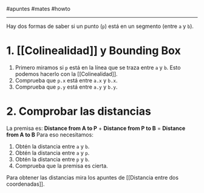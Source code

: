 #apuntes #mates #howto 
___
Hay dos formas de saber si un punto (`p`) está en un segmento (entre `a` y `b`).

# 1. [[Colinealidad]] y Bounding Box

1. Primero miramos si `p` está en la línea que se traza entre `a` y `b`. Esto podemos hacerlo con la [[Colinealidad]].
2. Comprueba que `p.x` está entre `a.x` y `b.x`. 
3. Comprueba que `p.y` está entre `a.y` y `b.y`.

# 2. Comprobar las distancias

La premisa es: **Distance from A to P** + **Distance from P to B** = **Distance from A to B**
Para eso necesitamos:

1. Obtén la distancia entre `a` y `b`.
2. Obtén la distancia entre `a` y `p`.
3. Obtén la distancia entre `p` y `b`.
4. Comprueba que la premisa es cierta.

Para obtener las distancias mira los apuntes de [[Distancia entre dos coordenadas]].

